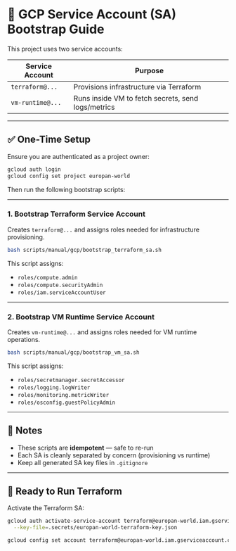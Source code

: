 # 🔐 GCP Service Account (SA) Bootstrap Guide

This project uses two service accounts:

| Service Account  | Purpose                                            |
|------------------|----------------------------------------------------|
| `terraform@...`  | Provisions infrastructure via Terraform            |
| `vm-runtime@...` | Runs inside VM to fetch secrets, send logs/metrics |

---

## ✅ One-Time Setup

Ensure you are authenticated as a project owner:

```bash
gcloud auth login
gcloud config set project europan-world
````

Then run the following bootstrap scripts:

---

### 1. Bootstrap Terraform Service Account

Creates `terraform@...` and assigns roles needed for infrastructure provisioning.

```bash
bash scripts/manual/gcp/bootstrap_terraform_sa.sh
```

This script assigns:

* `roles/compute.admin`
* `roles/compute.securityAdmin`
* `roles/iam.serviceAccountUser`

---

### 2. Bootstrap VM Runtime Service Account

Creates `vm-runtime@...` and assigns roles needed for VM runtime operations.

```bash
bash scripts/manual/gcp/bootstrap_vm_sa.sh
```

This script assigns:

* `roles/secretmanager.secretAccessor`
* `roles/logging.logWriter`
* `roles/monitoring.metricWriter`
* `roles/osconfig.guestPolicyAdmin`

---

## 🧠 Notes

* These scripts are **idempotent** — safe to re-run
* Each SA is cleanly separated by concern (provisioning vs runtime)
* Keep all generated SA key files in `.gitignore`

---

## 🚀 Ready to Run Terraform

Activate the Terraform SA:

```bash
gcloud auth activate-service-account terraform@europan-world.iam.gserviceaccount.com \
  --key-file=.secrets/europan-world-terraform-key.json

gcloud config set account terraform@europan-world.iam.gserviceaccount.com
```